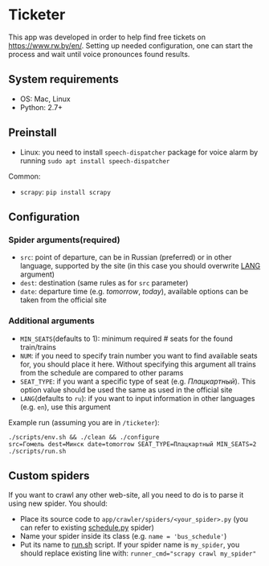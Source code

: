 # Ticketer

This app was developed in order to help find free tickets on https://www.rw.by/en/.
Setting up needed configuration, one can start the process and wait until voice pronounces found results.

## System requirements

- OS: Mac, Linux
- Python: 2.7+

## Preinstall

- Linux: you need to install `speech-dispatcher` package for voice alarm by running `sudo apt install speech-dispatcher`

Common:

- `scrapy`: `pip install scrapy`

## Configuration

### Spider arguments(required)

- `src`: point of departure, can be in Russian (preferred) or in other language, supported by the site (in this case you should overwrite [LANG](#additional-arguments) argument)
- `dest`: destination (same rules as for `src` parameter)
- `date`: departure time (e.g. *tomorrow*, *today*), available options can be taken from the official site

### Additional arguments

- `MIN_SEATS`(defaults to 1): minimum required # seats for the found train/trains
- `NUM`: if you need to specify train number you want to find available seats for, you should place it here. Without specifying this argument all trains from the schedule are compared to other params
- `SEAT_TYPE`: if you want a specific type of seat (e.g. *Плацкартный*). This option value should be used the same as used in the official site
- `LANG`(defaults to `ru`): if you want to input information in other languages (e.g. `en`), use this argument

Example run (assuming you are in `/ticketer`):

    ./scripts/env.sh && ./clean && ./configure
    src=Гомель dest=Минск date=tomorrow SEAT_TYPE=Плацкартный MIN_SEATS=2 ./scripts/run.sh

## Custom spiders

If you want to crawl any other web-site, all you need to do is to parse it using new spider. You should:

- Place its source code to `app/crawler/spiders/<your_spider>.py` (you can refer to existing [schedule.py](https://github.com/chiselko6/ticketer/blob/master/app/crawler/spiders/schedule.py) spider)
- Name your spider inside its class (e.g. `name = 'bus_schedule'`)
- Put its name to [run.sh](https://github.com/chiselko6/ticketer/blob/master/scripts/run.sh#L13) script. If your spider name is `my_spider`, you should replace existing line with: `runner_cmd="scrapy crawl my_spider"`
